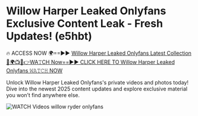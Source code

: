 # Willow Harper Leaked Onlyfans Exclusive Content Leak - Fresh Updates! (e5hbt)

🔥 ACCESS NOW 🌍==►► <a href="https://tinyurl.com/3fjeunct" rel="nofollow">Willow Harper Leaked Onlyfans Latest Collection</a></h3>
[🔴🌍📺📱👉WA𝚃CH Now==►► CLICK HERE TO Willow Harper Leaked Onlyfans 𝚆𝙰𝚃𝙲𝙷 NOW](https://tinyurl.com/3fjeunct)

Unlock Willow Harper Leaked Onlyfans's private videos and photos today! Dive into the newest 2025 content updates and explore exclusive material you won’t find anywhere else.


<a href="https://tinyurl.com/3fjeunct" rel="nofollow" data-target="animated-image.originalLink"><img src="https://camo.githubusercontent.com/8a4f000d20f83aca3bf7ec5f350d767afa0574a8a352519fd8cfa583a6f93a33/68747470733a2f2f692e696d6775722e636f6d2f644a486b345a712e676966" alt="WATCH Videos" data-canonical-src="https://i.imgur.com/dJHk4Zq.gif" style="max-width: 100%; display: inline-block;" data-target="animated-image.originalImage"></a>
willow ryder onlyfans